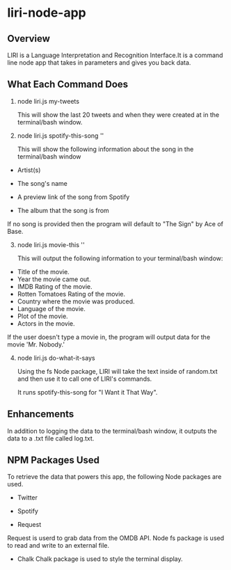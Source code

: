 # liri-node-app


## Overview
LIRI is a Language Interpretation and Recognition Interface.It is a command line node app that takes in parameters and gives you back data.


## What Each Command Does

1. node liri.js my-tweets

   This will show the last 20 tweets and when they were created at in the terminal/bash window.

2. node liri.js spotify-this-song '<song name here>'

   This will show the following information about the song in the terminal/bash window

  * Artist(s)

  * The song's name

  * A preview link of the song from Spotify

  * The album that the song is from

   If no song is provided then the program will default to "The Sign" by Ace of Base.

3. node liri.js movie-this '<movie name here>'

   This will output the following information to your terminal/bash window:

  * Title of the movie.
  * Year the movie came out.
  * IMDB Rating of the movie.
  * Rotten Tomatoes Rating of the movie.
  * Country where the movie was produced.
  * Language of the movie.
  * Plot of the movie.
  * Actors in the movie.

   If the user doesn't type a movie in, the program will output data for the movie 'Mr. Nobody.'

4. node liri.js do-what-it-says

   Using the fs Node package, LIRI will take the text inside of random.txt and then use it to call one of LIRI's commands.

   It runs spotify-this-song for "I Want it That Way".

## Enhancements

   In addition to logging the data to the terminal/bash window, it outputs the data to a .txt file called log.txt.

## NPM Packages Used

   To retrieve the data that powers this app, the following Node packages are used.

  * Twitter

  * Spotify

  * Request

   Request is userd to grab data from the OMDB API.
   Node fs package is used to read and write to an external file.
  
  * Chalk 
   Chalk package is used to style the terminal display. 
